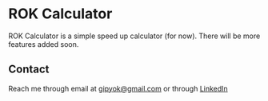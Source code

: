# ROK Calculator
ROK Calculator is a simple speed up calculator (for now). There will be more features added soon.

## Contact
Reach me through email at gipyok@gmail.com or through [LinkedIn](https://www.linkedin.com/in/gipyo-john-kim/)
